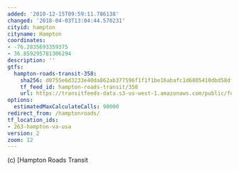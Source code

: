 ```yaml
---
added: '2010-12-15T09:59:11.786138'
changed: '2018-04-03T13:04:44.570231'
cityid: hampton
cityname: Hampton
coordinates:
- -76.2835693359375
- 36.859295781306294
description: ''
gtfs:
  hampton-roads-transit-358:
    sha256: d0755e6d3233e40da862ab377596f1f1f1be16abafc1d6805410dbd58dfbf391
    tf_feed_id: hampton-roads-transit/358
    url: https://transitfeeds-data.s3-us-west-1.amazonaws.com/public/feeds/hampton-roads-transit/358/20171218/gtfs.zip
options:
  estimatedMaxCalculateCalls: 90000
redirect_from: /hamptonroads/
tf_location_ids:
- 263-hampton-va-usa
version: 2
zoom: 12
---
```


(c) [Hampton Roads Transit
